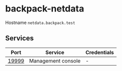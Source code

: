 # backpack-netdata

Hostname `netdata.backpack.test`

## Services

| Port | Service | Credentials
| ---- | ------- | -----------
| [19999](httpd://netdata.backpack.test:19999) | Management console | -
